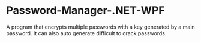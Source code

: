 # Password-Manager-.NET-WPF
A program that encrypts multiple passwords with a key generated by a main password. It can also auto generate difficult to crack passwords.

